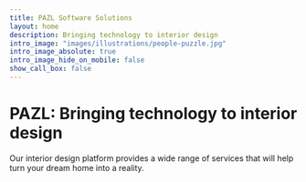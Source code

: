 ```yaml
---
title: PAZL Software Solutions
layout: home
description: Bringing technology to interior design
intro_image: "images/illustrations/people-puzzle.jpg"
intro_image_absolute: true
intro_image_hide_on_mobile: false
show_call_box: false
---
```


# PAZL: Bringing technology to interior design

Our interior design platform provides a wide range of services that will help turn your dream home into a reality.
